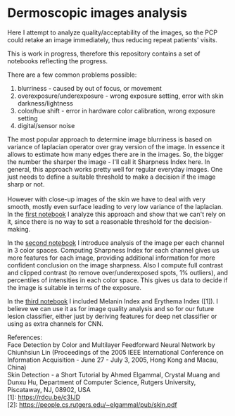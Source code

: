 # Dermoscopic images analysis
Here I attempt to analyze quality/acceptability of the images, so the PCP could retake an image immediately, thus reducing repeat patients' visits.

This is work in progress, therefore this repository contains a set of notebooks reflecting the progress.

There are a few common problems possible: 
1) blurriness - caused by out of focus, or movement
2) overexposure/underexposure - wrong exposure setting, error with skin darkness/lightness
3) color/hue shift  - error in hardware color calibration, wrong exposure setting
4) digital/sensor noise

The most popular approach to determine image blurriness is based on variance of laplacian operator over gray version of the image. In essence it allows to estimate how many edges there are in the images. So, the bigger the number the sharper the image - I'll call it Sharpness Index here. In general, this approach works pretty well for regular everyday images. One just needs to define a suitable threshold to make a decision if the image sharp or not. <br><br>
However with close-up images of the skin we have to deal with very smooth, mostly even surface leading to very low variance of the laplacian. In the <a href='https://github.com/alexey-ny/Desrmascopic-images-analysis/blob/main/eda-blur-rgb.ipynb'>first notebook</a> I analyze this approach and show that we can't rely on it, since there is no way to set a reasonable threshold for the decision-making.

In the <a href='https://github.com/alexey-ny/Desrmascopic-images-analysis/blob/main/eda-blur-rgb-hsv-ycrcb.ipynb'>second notebook</a> I introduce analysis of the image per each channel in 3 color spaces. Computing Sharpness Index for each channel gives us more features for each image, providing additional information for more confident conclusion on the image sharpness. 
Also I compute full contrast and clipped contrast (to remove over/underexposed spots, 1% outliers), and percentiles of intensities in each color space. This gives us data to decide if the image is suitable in terms of the exposure.

In the <a href='https://github.com/alexey-ny/Desrmascopic-images-analysis/blob/main/sharpness-contrast-intensities-mi-ie-maps.ipynb'>third notebook</a> I included  Melanin Index and Erythema Index ([1]). I believe we can use it as for image quality analysis and so for our future lesion classifier, either just by deriving features for deep net classifier or using as extra channels for CNN.

References:<br>
Face Detection by Color and Multilayer Feedforward Neural Network by Chiunhsiun Lin (Proceedings of the 2005 IEEE International Conference on Information Acquisition - June 27 - July 3, 2005, Hong Kong and Macau, China)<br>
Skin Detection - a Short Tutorial by Ahmed Elgammal, Crystal Muang and Dunxu Hu, Department of Computer Science, Rutgers University, Piscataway, NJ, 08902, USA<br>
[1]: <https://rdcu.be/c3IJD><br>
[2]: <https://people.cs.rutgers.edu/~elgammal/pub/skin.pdf>
